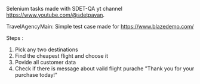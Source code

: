 Selenium tasks made with SDET-QA yt channel https://www.youtube.com/@sdetpavan. 

TravelAgencyMain:
Simple test case made for https://www.blazedemo.com/

Steps : 
1. Pick any two destinations
2. Find the cheapest flight and choose it
3. Povide all customer data
4. Check if there is message about vaild flight purache "Thank you for your purchase today!"
